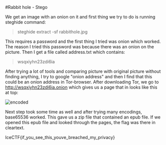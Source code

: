 #Rabbit hole - Stego

We get an image with an onion on it and first thing we try to do is running steghide command:
> steghide extract -sf rabbithole.jpg

This requires a password and the first thing I tried was onion which worked. The reason I tried this password was because there was an onion on the picture. Then I get a file called address.txt which contains:
> wsqxiyhn23zdi6ia

After trying a lot of tools and comparing picture with original picture without finding anything, I try to google "onion address" and then I find that this could be an onion address in Tor-browser. After downloading Tor, we go to http://wsqxiyhn23zdi6ia.onion which gives us a page that in looks like this at top:

![encoded](https://puu.sh/Bwy2l/ecd7133746.png)

Next step took some time as well and after trying many encodings, base65536 worked. This gave us a zip file that contained an epub file. If we opened this epub file and looked through the pages, the flag was there in cleartext.

IceCTF{if_you_see_this_youve_breached_my_privacy}